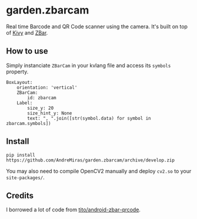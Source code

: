 # garden.zbarcam

Real time Barcode and QR Code scanner using the camera.
It's built on top of [Kivy](https://github.com/kivy/kivy) and [ZBar](https://github.com/ZBar/ZBar).

## How to use
Simply instanciate `ZBarCam` in your kvlang file and access its `symbols` property.
```
BoxLayout:
    orientation: 'vertical'
    ZBarCam:
        id: zbarcam
    Label:
        size_y: 20
        size_hint_y: None
        text: ", ".join([str(symbol.data) for symbol in zbarcam.symbols])
```

## Install
```
pip install https://github.com/AndreMiras/garden.zbarcam/archive/develop.zip
```
You may also need to compile OpenCV2 manually and deploy `cv2.so` to your `site-packages/`.

## Credits
I borrowed a lot of code from [tito/android-zbar-qrcode](https://github.com/tito/android-zbar-qrcode).
